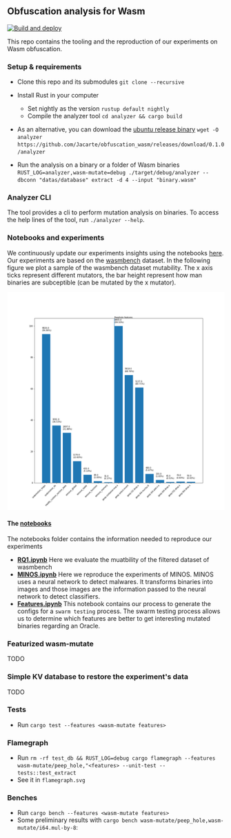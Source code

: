 ## Obfuscation analysis for Wasm 

[![Build and deploy](https://github.com/Jacarte/obfuscation_wasm/actions/workflows/build_and_deploy.yml/badge.svg)](https://github.com/Jacarte/obfuscation_wasm/actions/workflows/build_and_deploy.yml)

This repo contains the tooling and the reproduction of our experiments on Wasm obfuscation.

### Setup & requirements
- Clone this repo and its submodules `git clone --recursive` 
- Install Rust in your computer
    - Set nightly as the version `rustup default nightly`
    - Compile the analyzer tool `cd analyzer && cargo build`

- As an alternative, you can download the [ubuntu release binary](https://github.com/Jacarte/obfuscation_wasm/releases/download/0.1.0/analyzer) `wget -O analyzer https://github.com/Jacarte/obfuscation_wasm/releases/download/0.1.0/analyzer`
- Run the analysis on a binary or a folder of Wasm binaries `RUST_LOG=analyzer,wasm-mutate=debug ./target/debug/analyzer --dbconn "datas/database" extract -d 4 --input "binary.wasm"  `

### Analyzer CLI

The tool provides a cli to perform mutation analysis on binaries. To access the help lines of the tool, run `./analyzer --help`. 

### Notebooks and experiments

We continuously update our experiments insights using the notebooks [here](./notebooks). Our experiments are based on the [wasmbench](todo) dataset. In the following figure we plot a sample of the wasmbench dataset mutability. The x axis ticks represent different mutators, the bar height represent how man binaries are subceptible (can be mutated by the x mutator).

![mutable](notebooks/mutable.png)

#### The [notebooks](notebooks)

The notebooks folder contains the information needed to reproduce our experiments

- **[RQ1.ipynb](notebooks/RQ1.ipynb)** Here we evaluate the muatbility of the filtered dataset of wasmbench
- **[MINOS.ipynb](notebooks/MINOS.ipynb)** Here we reproduce the experiments of MINOS. MINOS uses a neural network to detect malwares. It transforms binaries into images and those images are the information passed to the neural network to detect classifiers.
- **[Features.ipynb](notebooks/Features%20selection.ipynb)** This notebook contains our process to generate the configs for a `swarm testing` process. The swarm testing process allows us to determine which features are better to get interesting mutated binaries regarding an Oracle.


### Featurized wasm-mutate

TODO

### Simple KV database to restore the experiment's data

TODO

### Tests
- Run `cargo test --features <wasm-mutate features>`

### Flamegraph
- Run `rm -rf test_db && RUST_LOG=debug cargo flamegraph --features wasm-mutate/peep_hole,"<features> --unit-test -- tests::test_extract`
- See it in `flamegraph.svg`

### Benches
- Run `cargo bench --features <wasm-mutate features>`
- Some preliminary results with `cargo bench wasm-mutate/peep_hole,wasm-mutate/i64.mul-by-8`:
```


```
